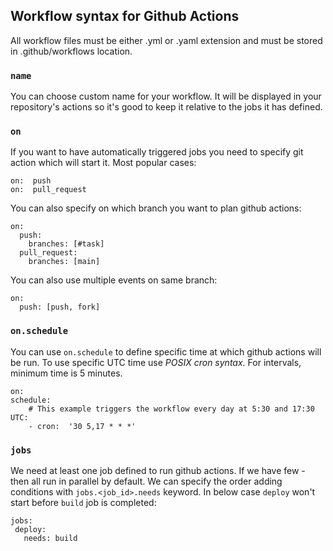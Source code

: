 ## Workflow syntax for Github Actions

All workflow files must be either .yml or .yaml extension and must be stored in .github/workflows location.

 ### `name`

You can choose custom name for your workflow. It will be displayed in your repository's actions 
so it's good to keep it relative to the jobs it has defined.

### `on`

If you want to have automatically triggered jobs you need to specify git action which will start it. Most popular cases:
```
on:  push
on:  pull_request
```
You can also specify on which branch you want to plan github actions:

```
on:
  push:
    branches: [#task]
  pull_request:
    branches: [main]
```
You can also use multiple events on same branch:
```
on:
  push: [push, fork]
```
### `on.schedule`
You can use `on.schedule` to define specific time at which github actions will be run. To use specific UTC time use *POSIX cron syntax*. For intervals, minimum time is 5 minutes.
```
on:
schedule:
    # This example triggers the workflow every day at 5:30 and 17:30 UTC:
    - cron:  '30 5,17 * * *'
```
 ### `jobs`
 We need at least one job defined to run github actions. If we have few - then all run in parallel by default. We can specify the order adding conditions with `jobs.<job_id>.needs` keyword. In below case `deploy` won't start before `build` job is completed:
 ```
 jobs:
  deploy:
    needs: build
 ```
    
 